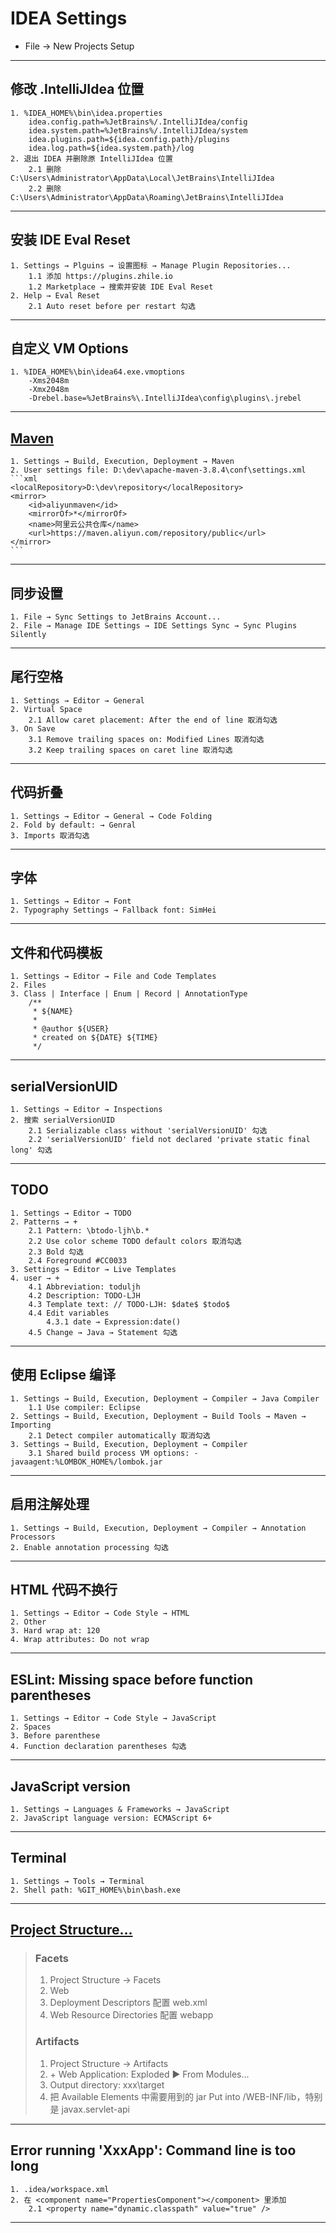 # IDEA Settings
- File → New Projects Setup
---
## 修改 .IntelliJIdea 位置
    1. %IDEA_HOME%\bin\idea.properties
        idea.config.path=%JetBrains%/.IntelliJIdea/config
        idea.system.path=%JetBrains%/.IntelliJIdea/system
        idea.plugins.path=${idea.config.path}/plugins
        idea.log.path=${idea.system.path}/log
    2. 退出 IDEA 并删除原 IntelliJIdea 位置
        2.1 删除 C:\Users\Administrator\AppData\Local\JetBrains\IntelliJIdea
        2.2 删除 C:\Users\Administrator\AppData\Roaming\JetBrains\IntelliJIdea
---
## 安装 IDE Eval Reset
    1. Settings → Plguins → 设置图标 → Manage Plugin Repositories...
        1.1 添加 https://plugins.zhile.io
        1.2 Marketplace → 搜索并安装 IDE Eval Reset
    2. Help → Eval Reset
        2.1 Auto reset before per restart 勾选
---
## 自定义 VM Options
    1. %IDEA_HOME%\bin\idea64.exe.vmoptions
        -Xms2048m
        -Xmx2048m
        -Drebel.base=%JetBrains%\.IntelliJIdea\config\plugins\.jrebel
---
## [Maven](https://developer.aliyun.com/mvn/guide)
    1. Settings → Build, Execution, Deployment → Maven
    2. User settings file: D:\dev\apache-maven-3.8.4\conf\settings.xml
    ```xml
    <localRepository>D:\dev\repository</localRepository>
    <mirror>
        <id>aliyunmaven</id>
        <mirrorOf>*</mirrorOf>
        <name>阿里云公共仓库</name>
        <url>https://maven.aliyun.com/repository/public</url>
    </mirror>
    ```
---
## 同步设置
    1. File → Sync Settings to JetBrains Account...
    2. File → Manage IDE Settings → IDE Settings Sync → Sync Plugins Silently
---
## 尾行空格
    1. Settings → Editor → General
    2. Virtual Space
        2.1 Allow caret placement: After the end of line 取消勾选
    3. On Save
        3.1 Remove trailing spaces on: Modified Lines 取消勾选
        3.2 Keep trailing spaces on caret line 取消勾选
---
## 代码折叠
    1. Settings → Editor → General → Code Folding
    2. Fold by default: → Genral
    3. Imports 取消勾选
---
## 字体
    1. Settings → Editor → Font
    2. Typography Settings → Fallback font: SimHei
---
## 文件和代码模板
    1. Settings → Editor → File and Code Templates
    2. Files
    3. Class | Interface | Enum | Record | AnnotationType
        /**
         * ${NAME}
         *
         * @author ${USER}
         * created on ${DATE} ${TIME}
         */
---
## serialVersionUID
    1. Settings → Editor → Inspections
    2. 搜索 serialVersionUID
        2.1 Serializable class without 'serialVersionUID' 勾选
        2.2 'serialVersionUID' field not declared 'private static final long' 勾选
---
## TODO
    1. Settings → Editor → TODO
    2. Patterns → +
        2.1 Pattern: \btodo-ljh\b.*
        2.2 Use color scheme TODO default colors 取消勾选
        2.3 Bold 勾选
        2.4 Foreground #CC0033
    3. Settings → Editor → Live Templates
    4. user → +
        4.1 Abbreviation: toduljh
        4.2 Description: TODO-LJH
        4.3 Template text: // TODO-LJH: $date$ $todo$
        4.4 Edit variables
            4.3.1 date → Expression:date()
        4.5 Change → Java → Statement 勾选
---
## 使用 Eclipse 编译
    1. Settings → Build, Execution, Deployment → Compiler → Java Compiler    
        1.1 Use compiler: Eclipse
    2. Settings → Build, Execution, Deployment → Build Tools → Maven → Importing    
        2.1 Detect compiler automatically 取消勾选
    3. Settings → Build, Execution, Deployment → Compiler
        3.1 Shared build process VM options: -javaagent:%LOMBOK_HOME%/lombok.jar
---
## 启用注解处理
    1. Settings → Build, Execution, Deployment → Compiler → Annotation Processors
    2. Enable annotation processing 勾选
---
## HTML 代码不换行
    1. Settings → Editor → Code Style → HTML
    2. Other
    3. Hard wrap at: 120
    4. Wrap attributes: Do not wrap
---
## ESLint: Missing space before function parentheses
    1. Settings → Editor → Code Style → JavaScript
    2. Spaces
    3. Before parenthese
    4. Function declaration parentheses 勾选
---
## JavaScript version
    1. Settings → Languages & Frameworks → JavaScript
    2. JavaScript language version: ECMAScript 6+
---
## Terminal
    1. Settings → Tools → Terminal
    2. Shell path: %GIT_HOME%\bin\bash.exe
---
## [Project Structure...](https://www.jianshu.com/p/39b2206999e7)
>### Facets
>   1. Project Structure → Facets
>   2. Web
>   3. Deployment Descriptors 配置 web.xml
>   4. Web Resource Directories 配置 webapp
>### Artifacts
>   1. Project Structure → Artifacts
>   2. \+ Web Application: Exploded ▶ From Modules...
>   3. Output directory: xxx\target
>   4. 把 Available Elements 中需要用到的 jar Put into /WEB-INF/lib，特别是 javax.servlet-api
---
## Error running 'XxxApp': Command line is too long
    1. .idea/workspace.xml
    2. 在 <component name="PropertiesComponent"></component> 里添加
        2.1 <property name="dynamic.classpath" value="true" />
---